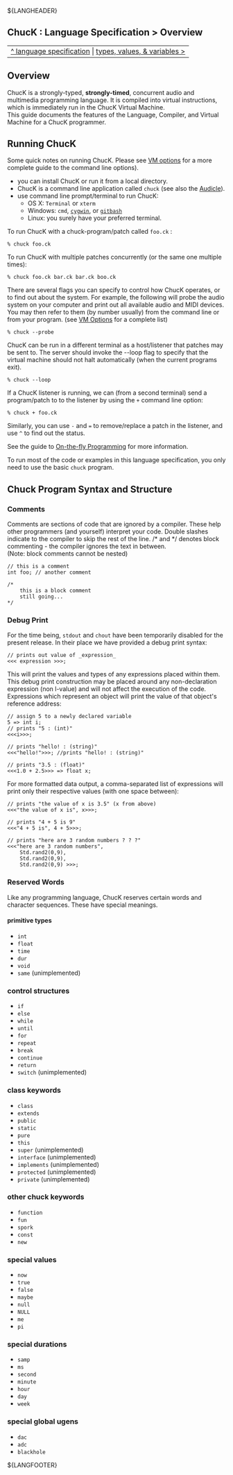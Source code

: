 ${LANGHEADER}

## ChucK : Language Specification > Overview

<div class="chuck_nav">
<center>
<table border="0"><tr><td>
 <div class="chuck_nav_bar">	
  <a href="./index.md">^ language specification</a> | 
  <a href="./type.md">types, values, &amp; variables &gt;</a>
 </div>
 </td></tr>
</table>
</center>
</div>

## Overview

ChucK is a strongly-typed, __strongly-timed__, concurrent audio 
and multimedia programming language.  It is compiled into virtual 
instructions, which is immediately run in the ChucK Virtual Machine.  
This guide documents the features of the Language, Compiler, and Virtual 
Machine for a ChucK programmer.

## Running ChucK

Some quick notes on running ChucK. Please see [VM options](../program/vm.md) 
for a more complete guide to the command line options).

* you can install ChucK or run it from a local directory.
* ChucK is a command line application called `chuck`  (see also the [Audicle](http://audicle.cs.princeton.edu)).
* use command line prompt/terminal to run ChucK: 
  * OS X: `Terminal` or `xterm`
  * Windows: `cmd`, [`cygwin`](http:///www.cygwin.com), or [`gitbash`](https://git-scm.com/)
  * Linux: you surely have your preferred terminal.

To run ChucK with a chuck-program/patch called `foo.ck` :

```shell
% chuck foo.ck
```

To run ChucK with multiple patches concurrently (or the same one multiple times):

```shell
% chuck foo.ck bar.ck bar.ck boo.ck
```

There are several flags you can specify to control how ChucK operates, 
or to find out about the system.  For example, the following will probe the 
audio system on your computer and print out all available audio and MIDI devices.
You may then refer to them (by number usually) from the command line or 
from your program.  (see [VM Options](../program/vm.md") for a complete list)

```shell
% chuck --probe
```

ChucK can be run in a different terminal as a host/listener that patches may 
be sent to.  The server should invoke the --loop flag to specify that the 
virtual machine should not halt automatically (when the current programs exit).

```shell
% chuck --loop 
```

If a ChucK listener is running, we can (from a second terminal) send a 
program/patch to to the listener by using the `+` command line option:

```shell
% chuck + foo.ck 
```

Similarly, you can use `-` and `=` to remove/replace a patch in the listener, 
and use `^` to find out the status. 

See the guide to [On-the-fly Programming](../program/otfp.md) for more 
information.

To run most of the code or examples in this language specification, you only 
need to use the basic `chuck` program.

## Chuck Program Syntax and Structure

### Comments

Comments are sections of code that are ignored by a compiler. These 
help other programmers (and yourself) interpret your code. Double slashes 
indicate to the compiler to skip the rest of the line.  /* and */ 
denotes block commenting - the compiler ignores the text in between.  
(Note: block comments cannot be nested)

```chuck
// this is a comment
int foo; // another comment

/* 
    this is a block comment
    still going...
*/
```

### Debug Print

For the time being, `stdout` and `chout` have been temporarily disabled for the 
present release.  In their place we have provided a debug print syntax:

```chuck
// prints out value of _expression_
<<< expression >>>;
```

This will print the values and types of any expressions placed within 
them.  This debug print construction may be placed around any 
non-declaration expression (non l-value) and will not affect the 
execution of the code. Expressions which represent an object will print 
the value of that object's reference address:

```chuck
// assign 5 to a newly declared variable
5 => int i;
// prints "5 : (int)"
<<<i>>>;

// prints "hello! : (string)"
<<<"hello!">>>; //prints "hello! : (string)"

// prints "3.5 : (float)"
<<<1.0 + 2.5>>> => float x;
```

For more formatted data output, a comma-separated list of expressions 
will print only their respective values (with one space between):

```chuck
// prints "the value of x is 3.5" (x from above)
<<<"the value of x is", x>>>;

// prints "4 + 5 is 9"
<<<"4 + 5 is", 4 + 5>>>;

// prints "here are 3 random numbers ? ? ?"
<<<"here are 3 random numbers", 
    Std.rand2(0,9), 
    Std.rand2(0,9),
    Std.rand2(0,9) >>>;
```

### Reserved Words

Like any programming language, ChucK reserves certain words and character 
sequences. These have special meanings.

#### primitive types

* `int`
* `float`
* `time`
* `dur`
* `void`
* `same` (unimplemented)

### control structures

* `if`
* `else`
* `while`
* `until`
* `for`
* `repeat`
* `break`
* `continue`
* `return`
* `switch` (unimplemented)

### class keywords

* `class`
* `extends`
* `public`
* `static`
* `pure`
* `this`
* `super` (unimplemented)
* `interface` (unimplemented)
* `implements` (unimplemented)
* `protected` (unimplemented)
* `private` (unimplemented)

### other chuck keywords

* `function`
* `fun`
* `spork`
* `const`
* `new`

### special values

* `now`
* `true`
* `false`
* `maybe`
* `null`
* `NULL`
* `me`
* `pi`

### special durations

* `samp`
* `ms`
* `second`
* `minute`
* `hour`
* `day`
* `week`

### special global ugens

* `dac`
* `adc`
* `blackhole`

${LANGFOOTER}